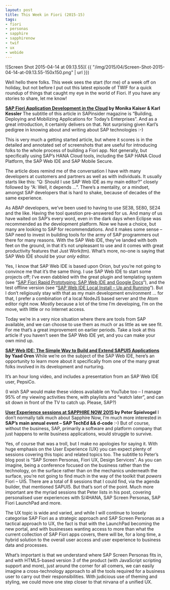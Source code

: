 ```yaml
---
layout: post
title: This Week in Fiori (2015-15)
tags:
- fiori
- personas
- sapphire
- sapphirenow
- twif
- ux
- webide
---
```



![Screen Shot 2015-04-14 at 09.13.55]( {{ "/img/2015/04/Screen-Shot-2015-04-14-at-09.13.55-150x150.png" | url }})

Well hello there folks. This week sees the start (for me) of a week off on holiday, but not before I put out this latest episode of TWIF for a quick roundup of things that caught my eye in the world of Fiori. If you have any stories to share, let me know!

**[SAP Fiori Application Development in the Cloud](http://sapinsider.wispubs.com/Assets/Articles/2015/April/SPI-SAP-Fiori-application-development-in-the-cloud) by Monika Kaiser & Karl Kessler**
The subtitle of this article in SAPinsider magazine is “Building, Deploying and Mobilizing Applications for Today’s Enterprises”. And as a great introduction, it certainly delivers on that. Not surprising given Karl’s pedigree in knowing about and writing about SAP technologies :-)

This is very much a getting started article, but where it scores is in the detailed and annotated set of screenshots that are useful for introducing folks to the whole process of building a Fiori app. Not generally, but specifically using SAP’s HANA Cloud tools, including the SAP HANA Cloud Platform, the SAP Web IDE and SAP Mobile Secure.

The article does remind me of the conversation I have with many developers at customers and partners as well as with individuals. It usually starts like this: “Q: Should I use SAP Web IDE as my main editor?” closely followed by “A: Well, it depends …”. There’s a mentality, or a mindset, amongst SAP developers that is hard to shake, because of decades of the same experience.

As ABAP developers, we’ve been used to having to use SE38, SE80, SE24 and the like. Having the tool question pre-answered for us. And many of us have waited on SAP’s every word, even in the dark days when Eclipse was recommended as *the* development platform. Now we have a choice, but many are looking to SAP for recommendations. And it makes some sense – SAP need to invest in building tools for the army of SAP programmers out there for many reasons. With the SAP Web IDE, they’ve landed with both feet on the ground, in that it’s not unpleasant to use and it comes with great productivity features that Just Work(tm). What’s more, no-one is saying that SAP Web IDE should be your *only* editor.

Yes, I know that SAP Web IDE is based upon Orion, but you’re not going to convince me that it’s the same thing. I use SAP Web IDE to start some projects off; I’ve even dabbled with the great plugin and templating system (see “[SAP Fiori Rapid Prototyping: SAP Web IDE and Google Docs](https://www.youtube.com/watch?v=jAp_nGqOT_c)“), and the test offline version (see “[SAP Web IDE Local Install – Up and Running](https://www.youtube.com/playlist?list=PLfctWmgNyOIfF6gbmp_PZGNgn6YVJHfyU)“). But I don’t religiously stay with that as my main development environment … for that, I prefer a combination of a local NodeJS based server and the Atom editor right now. Mostly because a lot of the time I’m developing, I’m on the move, with little or no Internet access.

Today we’re in a very nice situation where there are tools from SAP available, and we can choose to use them as much or as little as we see fit. For me that’s a great improvement on earlier periods. Take a look at this article if you haven’t seen the SAP Web IDE yet, and you can make your own mind up.

**[SAP Web IDE: The Simple Way to Build and Extend SAPUI5 Applications](http://scn.sap.com/community/developer-center/front-end/blog/2015/04/07/sap-web-ide--the-simple-way-to-build-and-extend-sapui5-applications) by Yaad Oren**
While we’re on the subject of the SAP Web IDE, here’s an opportunity to learn more about it specifically from one of the many great folks involved in its development and nurturing.

It’s an hour long video, and includes a presentation from an SAP Web IDE user, PepsiCo.

(I wish SAP would make these videos available on YouTube too – I manage 95% of my viewing activities there, with playlists and “watch later”, and can sit down in front of the TV to catch up. Please, SAP?)

**[User Experience sessions at SAPPHIRE NOW 2015](http://scn.sap.com/community/gui/blog/2015/04/08/user-experience-sessions-at-sapphire-now-2015-sap-screen-personas-fiori-ux-design-services/) by Peter Spielvogel**
 I don’t normally talk much about Sapphire Now, I’m much more interested in **SAP’s main annual event – SAP TechEd && d-code** :-) But of course, without the business, SAP, primarily a software and platform company that just happens to write business applications, would struggle to survive.

Yes, of course that was a troll, but I make no apologies for saying it. With huge emphasis on the User Experience (UX) you can expect plenty of sessions covering this topic and related topics too. The subtitle to Peter’s blog post is “SAP Screen Personas, Fiori UX, Design Services”. As you can imagine, being a conference focused on the business rather than the technology, on the surface rather than on the mechanics underneath the surface, you’re not going to find much in the way of the toolkit that *powers* Fiori – UI5. There are a total of 8 sessions that I could find, via the agenda builder, that mentioned SAPUI5. But that’s sort of the point. Much more important are the myriad sessions that Peter lists in his post, covering personalised user experiences with S/4HANA, SAP Screen Personas, SAP Fiori LaunchPad and more.

The UX topic is wide and varied, and while I will continue to loosely categorise SAP Fiori as a strategic approach and SAP Screen Personas as a tactical approach to UX, the fact is that with the LaunchPad becoming the new portal, and with businesses wanting access to more than what the current collection of SAP Fiori apps covers, there will be, for a long time, a hybrid solution to the overall user access and user experience to business data and processes.

What’s important is that we understand where SAP Screen Personas fits in, and with HTML5-based version 3 of the product (with JavaScript scripting support and more), just around the corner for all comers, we can easily imagine a cross-technology approach to all the tools required for a business user to carry out their responsibilities. With judicious use of theming and styling, we could move one step closer to that nirvana of a unified UX.

 


